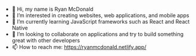 - 👋 Hi, my name is Ryan McDonald
- 👀 I’m interested in creating websites, web applications, and mobile apps
- 🌱 I’m currently learning JavaScript frameworks such as React and React Native
- 💞️ I’m looking to collaborate on applications and try to build something great with other developers
- 📫 How to reach me: https://ryanmcdonald.netlify.app/

<!---
RyanM300/RyanM300 is a ✨ special ✨ repository because its `README.md` (this file) appears on your GitHub profile.
You can click the Preview link to take a look at your changes.
--->
